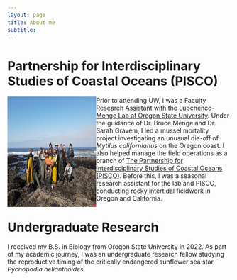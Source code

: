 ```yaml
---
layout: page
title: About me
subtitle: 
---
```


# Partnership for Interdisciplinary Studies of Coastal Oceans (PISCO) 
<img align="left" src="/assets/img/dji_fly_20240806_092218_189_1722961362471_photo.jpeg" alt="photo of PISCO field team 2024" width="200"
     height="249" />

Prior to attending UW, I was a Faculty Research Assistant with the [Lubchenco-Menge Lab at Oregon State University](https://www.lubchencomengelab.com/). Under the guidance of Dr. Bruce Menge and Dr. Sarah Gravem, I led a mussel mortality project investigating an unusual die-off of *Mytilus californianus* on the Oregon coast. I also helped manage the field operations as a branch of [The Partnership for Interdisciplinary Studies of Coastal Oceans (PISCO)](https://piscoweb.org/). Before this, I was a seasonal research assistant for the lab and PISCO, conducting rocky intertidal fieldwork in Oregon and California. 

# Undergraduate Research
I received my B.S. in Biology from Oregon State University in 2022. As part of my academic journey, I was an undergraduate research fellow studying the reproductive timing of the critically endangered sunflower sea star, *Pycnopodia helianthoides*. 
